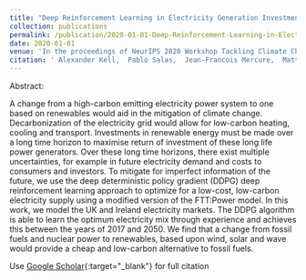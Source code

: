 ```yaml
---
title: "Deep Reinforcement Learning in Electricity Generation Investment for the Minimization of Long-Term Carbon Emissions and Electricity Costs"
collection: publications
permalink: /publication/2020-01-01-Deep-Reinforcement-Learning-in-Electricity-Generation-Investment-for-the-Minimization-of-Long-Term-Carbon-Emissions-and-Electricity-Costs
date: 2020-01-01
venue: 'In the proceedings of NeurIPS 2020 Workshop Tackling Climate Change with Machine Learning'
citation: ' Alexander Kell,  Pablo Salas,  Jean-Francois Mercure,  Matthew Forshaw,  A McGough, &quot;Deep Reinforcement Learning in Electricity Generation Investment for the Minimization of Long-Term Carbon Emissions and Electricity Costs.&quot; In the proceedings of NeurIPS 2020 Workshop Tackling Climate Change with Machine Learning, 2020.'
---
```


Abstract: 

A change from a high-carbon emitting electricity power system to one based on renewables would aid in the mitigation of climate change. Decarbonization of the electricity grid would allow for low-carbon heating, cooling and transport. Investments in renewable energy must be made over a long time horizon to maximise return of investment of these long life power generators. Over these long time horizons, there exist multiple uncertainties, for example in future electricity demand and costs to consumers and investors. 
To mitigate for imperfect information of the future, we use the deep deterministic policy gradient (DDPG) deep reinforcement learning approach to optimize for a low-cost, low-carbon electricity supply using a modified version of the FTT:Power model. In this work, we model the UK and Ireland electricity markets. The DDPG algorithm is able to learn the optimum electricity mix through experience and achieves this between the years of 2017 and 2050. We find that a change from fossil fuels and nuclear power to renewables, based upon wind, solar and wave would provide a cheap and low-carbon alternative to fossil fuels.


Use [Google Scholar](https://scholar.google.com/scholar?q=Deep+Reinforcement+Learning+in+Electricity+Generation+Investment+for+the+Minimization+of+Long+Term+Carbon+Emissions+and+Electricity+Costs){:target="_blank"} for full citation